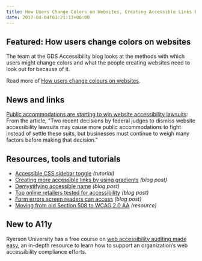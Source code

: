 ```yaml
---
title: How Users Change Colors on Websites, Creating Accessible Links by Using Gradients, Demystifying Accessible Name and More
date: 2017-04-04T03:21:13+00:00
---
```


## Featured: How users change colors on websites

The team at the GDS Accessibility blog looks at the methods with which users might change colors and what the people creating websites need to look out for because of it.

Read more of [How users change colours on websites](https://accessibility.blog.gov.uk/2017/03/27/how-users-change-colours-on-websites/).

## News and links

[Public accommodations are starting to win website accessibility lawsuits](http://www.adatitleiii.com/2017/03/public-accommodations-are-starting-to-win-website-accessibility-lawsuits/): From the article, "Two recent decisions by federal judges to dismiss website accessibility lawsuits may cause more public accommodations to fight instead of settle these suits, but businesses must continue to weigh many factors before making that decision."

## Resources, tools and tutorials

- [Accessible CSS sidebar toggle](https://silvestarbistrovic.from.hr/en/articles/css-sidebar-toggle/) *(tutorial)*
- [Creating more accessible links by using gradients](https://impossiblycreative.com/more-accessible-links-gradients/) *(blog post)*
- [Demystifying accessible name](http://simplyaccessible.com/article/accessible-name/) *(blog post)*
- [Top online retailers tested for accessibility](https://www.wuhcag.com/top-online-retailers-tested-for-accessibility/) *(blog post)*
- [Form errors screen readers can access](https://cantina.co/form-errors-screen-readers-can-access/) *(blog post)*
- [Moving from old Section 508 to WCAG 2.0 AA](https://github.com/mgifford/section508-to-wcag2aa) *(resource)*

## New to A11y

Ryerson University has a free course on [web accessibility auditing made easy](https://de.ryerson.ca/wa/), an in-depth resource to learn how to support an organization’s web accessibility compliance efforts.
